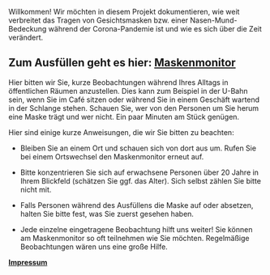 Willkommen! Wir möchten in diesem Projekt dokumentieren, wie weit verbreitet das Tragen von Gesichtsmasken bzw. einer Nasen-Mund-Bedeckung während der Corona-Pandemie ist und wie es sich über die Zeit verändert.

## Zum Ausfüllen geht es hier: [Maskenmonitor](www.soscisurvey.de/maskenmonitor)

Hier bitten wir Sie, kurze Beobachtungen während Ihres Alltags in öffentlichen Räumen anzustellen. Dies kann zum Beispiel in der U-Bahn sein, wenn Sie im Café sitzen oder während Sie in einem Geschäft wartend in der Schlange stehen. Schauen Sie, wer von den Personen um Sie herum eine Maske trägt und wer nicht. Ein paar Minuten am Stück genügen.

Hier sind einige kurze Anweisungen, die wir Sie bitten zu beachten:

- Bleiben Sie an einem Ort und schauen sich von dort aus um. Rufen Sie bei einem Ortswechsel den Maskenmonitor erneut auf.

- Bitte konzentrieren Sie sich auf erwachsene Personen über 20 Jahre in Ihrem Blickfeld (schätzen Sie ggf. das Alter). Sich selbst zählen Sie bitte nicht mit.

- Falls Personen während des Ausfüllens die Maske auf oder absetzen, halten Sie bitte fest, was Sie zuerst gesehen haben.

- Jede einzelne eingetragene Beobachtung hilft uns weiter! Sie können am Maskenmonitor so oft teilnehmen wie Sie möchten. Regelmäßige Beobachtungen wären uns eine große Hilfe.



**[Impressum](https://mweinhardt.github.io/Maskenmonitor/Impressum)**
